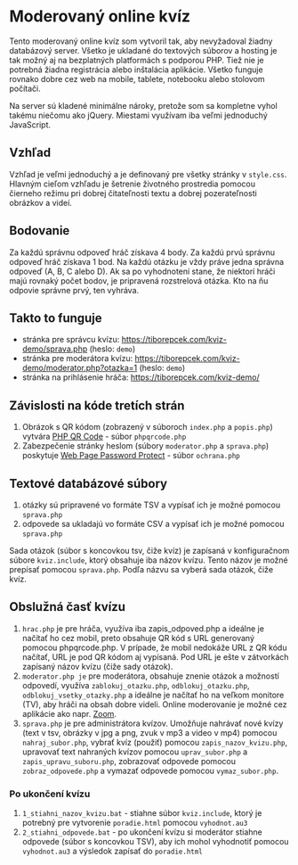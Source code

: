 # Moderovaný online kvíz

Tento moderovaný online kvíz som vytvoril tak, aby nevyžadoval žiadny databázový server. Všetko je ukladané do textových súborov a hosting je tak možný aj na bezplatných platformách s podporou PHP. Tiež nie je potrebná žiadna registrácia alebo inštalácia aplikácie. Všetko funguje rovnako dobre cez web na mobile, tablete, notebooku alebo stolovom počítači.

Na server sú kladené minimálne nároky, pretože som sa kompletne vyhol takému niečomu ako jQuery. Miestami využívam iba veľmi jednoduchý JavaScript.

## Vzhľad

Vzhľad je veľmi jednoduchý a je definovaný pre všetky stránky v `style.css`. Hlavným cieľom vzhľadu je šetrenie životného prostredia pomocou čierneho režimu pri dobrej čitateľnosti textu a dobrej pozerateľnosti obrázkov a videí.

## Bodovanie

Za každú správnu odpoveď hráč získava 4 body. Za každú prvú správnu odpoveď hráč získava 1 bod. Na každú otázku je vždy práve jedna správna odpoveď (A, B, C alebo D). Ak sa po vyhodnotení stane, že niektorí hráči majú rovnaký počet bodov, je pripravená rozstrelová otázka. Kto na ňu odpovie správne prvý, ten vyhráva.

## Takto to funguje

- stránka pre správcu kvízu: https://tiborepcek.com/kviz-demo/sprava.php (heslo: `demo`)
- stránka pre moderátora kvízu: https://tiborepcek.com/kviz-demo/moderator.php?otazka=1 (heslo: `demo`)
- stránka na prihlásenie hráča: https://tiborepcek.com/kviz-demo/

## Závislosti na kóde tretích strán

1. Obrázok s QR kódom (zobrazený v súboroch `index.php` a `popis.php`) vytvára [PHP QR Code](https://sourceforge.net/projects/phpqrcode/) - súbor `phpqrcode.php`
1. Zabezpečenie stránky heslom (súbory `moderator.php` a `sprava.php`) poskytuje [Web Page Password Protect](http://www.zubrag.com/scripts/password-protect.php) - súbor `ochrana.php`

## Textové databázové súbory

1. otázky sú pripravené vo formáte TSV a vypísať ich je možné pomocou `sprava.php`
1. odpovede sa ukladajú vo formáte CSV a vypísať ich je možné pomocou `sprava.php`

Sada otázok (súbor s koncovkou tsv, čiže kvíz) je zapísaná v konfiguračnom súbore `kviz.include`, ktorý obsahuje iba názov kvízu. Tento názov je možné prepísať pomocou `sprava.php`. Podľa názvu sa vyberá sada otázok, čiže kvíz.

## Obslužná časť kvízu

1. `hrac.php` je pre hráča, využíva iba zapis_odpoved.php a ideálne je načítať ho cez mobil, preto obsahuje QR kód s URL generovaný pomocou phpqrcode.php. V prípade, že mobil nedokáže URL z QR kódu načítať, URL je pod QR kódom aj vypísaná. Pod URL je ešte v zátvorkách zapísaný názov kvízu (čiže sady otázok).
1. `moderator.php je` pre moderátora, obsahuje znenie otázok a možností odpovedí, využíva `zablokuj_otazku.php`, `odblokuj_otazku.php`, `odblokuj_vsetky_otazky.php` a ideálne je načítať ho na veľkom monitore (TV), aby hráči na obsah dobre videli. Online moderovanie je možné cez aplikácie ako napr. [Zoom](https://zoom.us/).
1. `sprava.php` je pre administrátora kvízov. Umožňuje nahrávať nové kvízy (text v tsv, obrázky v jpg a png, zvuk v mp3 a video v mp4) pomocou `nahraj_subor.php`, vybrať kvíz (použiť) pomocou `zapis_nazov_kvizu.php`, upravovať text nahraných kvízov pomocou `uprav_subor.php` a `zapis_upravu_suboru.php`, zobrazovať odpovede pomocou `zobraz_odpovede.php` a vymazať odpovede pomocou `vymaz_subor.php`.

### Po ukončení kvízu

1. `1_stiahni_nazov_kvizu.bat` - stiahne súbor `kviz.include`, ktorý je potrebný pre vytvorenie `poradie.html` pomocou `vyhodnot.au3`
1. `2_stiahni_odpovede.bat` - po ukončení kvízu si moderátor stiahne odpovede (súbor s koncovkou TSV), aby ich mohol vyhodnotiť pomocou `vyhodnot.au3` a výsledok zapísať do `poradie.html`
